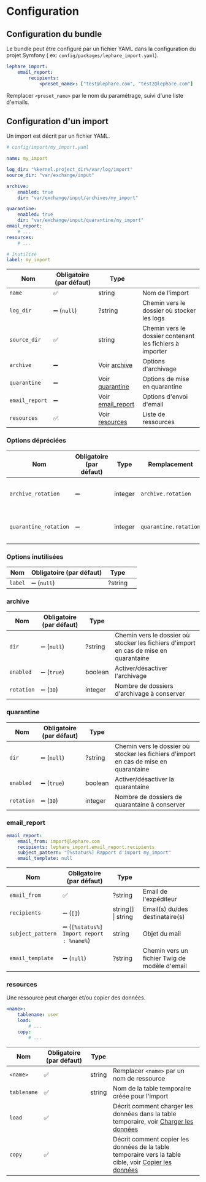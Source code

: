 # Configuration

## Configuration du bundle

Le bundle peut être configuré par un fichier YAML dans la configuration du projet Symfony (
ex: `config/packages/lephare_import.yaml`).

```yaml
lephare_import:
    email_report:
        recipients:
            <preset_name>: ["test@lephare.com", "test2@lephare.com"]
```

Remplacer `<preset_name>` par le nom du paramétrage, suivi d'une liste d'emails.

## Configuration d'un import

Un import est décrit par un fichier YAML.

```yaml
# config/import/my_import.yaml

name: my_import

log_dir: "%kernel.project_dir%/var/log/import"
source_dir: "var/exchange/input"

archive:
    enabled: true
    dir: "var/exchange/input/archives/my_import"

quarantine:
    enabled: true
    dir: "var/exchange/input/quarantine/my_import"
email_report:
    # ...
resources:
    # ...

# Inutilisé
label: my_import
```

| Nom            | Obligatoire (par défaut) | Type                               |                                                          |
| -------------- | ------------------------ | ---------------------------------- | -------------------------------------------------------- |
| `name`         | ✅                       | string                             | Nom de l'import                                          |
| `log_dir`      | ➖ (`null`)              | ?string                            | Chemin vers le dossier où stocker les logs               |
| `source_dir`   | ✅                       | string                             | Chemin vers le dossier contenant les fichiers à importer |
| `archive`      | ➖                       | Voir [archive](#archive)           | Options d'archivage                                      |
| `quarantine`   | ➖                       | Voir [quarantine](#quarantine)     | Options de mise en quarantine                            |
| `email_report` | ➖                       | Voir [email_report](#email_report) | Options d'envoi d'email                                  |
| `resources`    | ✅                       | Voir [resources](#resources)       | Liste de ressources                                      |

### Options dépréciées

| Nom                   | Obligatoire (par défaut) | Type    | Remplacement          |                                               |
| --------------------- | ------------------------ | ------- | --------------------- | --------------------------------------------- |
| `archive_rotation`    | ➖                       | integer | `archive.rotation`    | Nombre de dossiers d'archivage à conserver    |
| `quarantine_rotation` | ➖                       | integer | `quarantine.rotation` | Nombre de dossiers de quarantaine à conserver |

### Options inutilisées

| Nom     | Obligatoire (par défaut) | Type    |     |
| ------- | ------------------------ | ------- | --- |
| `label` | ➖ (`null`)              | ?string |     |

### archive

| Nom        | Obligatoire (par défaut) | Type    |                                                                                       |
| ---------- | ------------------------ | ------- | ------------------------------------------------------------------------------------- |
| `dir`      | ➖ (`null`)              | ?string | Chemin vers le dossier où stocker les fichiers d'import en cas de mise en quarantaine |
| `enabled`  | ➖ (`true`)              | boolean | Activer/désactiver l'archivage                                                        |
| `rotation` | ➖ (`30`)                | integer | Nombre de dossiers d'archivage à conserver                                            |

### quarantine

| Nom        | Obligatoire (par défaut) | Type    |                                                                                       |
| ---------- | ------------------------ | ------- | ------------------------------------------------------------------------------------- |
| `dir`      | ➖ (`null`)              | ?string | Chemin vers le dossier où stocker les fichiers d'import en cas de mise en quarantaine |
| `enabled`  | ➖ (`true`)              | boolean | Activer/désactiver la quarantaine                                                     |
| `rotation` | ➖ (`30`)                | integer | Nombre de dossiers de quarantaine à conserver                                         |

### email_report

```yaml
email_report:
    email_from: import@lephare.com
    recipients: lephare_import.email_report.recipients
    subject_pattern: "[%status%] Rapport d'import my_import"
    email_template: null
```

| Nom               | Obligatoire (par défaut)                 | Type                   |                                               |
| ----------------- | ---------------------------------------- | ---------------------- | --------------------------------------------- |
| `email_from`      | ✅                                       | ?string                | Email de l'expéditeur                         |
| `recipients`      | ➖ (`[]`)                                | string[] &#124; string | Email(s) du/des destinataire(s)               |
| `subject_pattern` | ➖ (`[%status%] Import report : %name%`) | string                 | Objet du mail                                 |
| `email_template`  | ➖ (`null`)                              | ?string                | Chemin vers un fichier Twig de modèle d'email |

### resources

Une ressource peut charger et/ou copier des données.

```yaml
<name>:
    tablename: user
    load:
        # ...
    copy:
        # ...
```

| Nom         | Obligatoire (par défaut) | Type   |                                                                                                                            |
| ----------- | ------------------------ | ------ | -------------------------------------------------------------------------------------------------------------------------- |
| `<name>`    | ✅                       | string | Remplacer `<name>` par un nom de ressource                                                                                 |
| `tablename` | ✅                       | string | Nom de la table temporaire créée pour l'import                                                                             |
| `load`      | ✅                       |        | Décrit comment charger les données dans la table temporaire, voir [Charger les données](configure/load.md)                 |
| `copy`      | ✅                       |        | Décrit comment copier les données de la table temporaire vers la table cible, voir [Copier les données](configure/copy.md) |